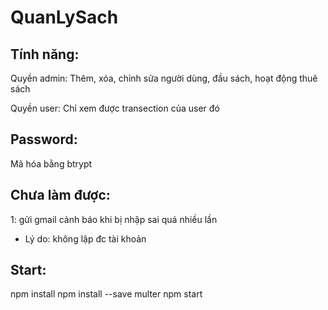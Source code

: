 # QuanLySach

## Tính năng:

 Quyền admin: Thêm, xóa, chỉnh sửa người dùng, đầu sách, hoạt động thuê sách
 
 Quyền user: Chỉ xem được transection của user đó

## Password:

Mã hóa bằng btrypt

## Chưa làm được:

1: gửi gmail cảnh báo khi bị nhập sai quá nhiều lần 
- Lý do: không lập đc tài khoản 

## Start:
 npm install
 npm install --save multer
 npm start




